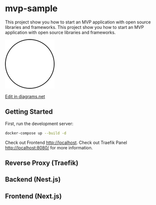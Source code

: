 # mvp-sample

This project show you how to start an MVP application with open source libraries and frameworks. This project show you how to start an MVP application with open source libraries and frameworks.

![Diagram](./diagram.drawio.svg)

<a href="https://app.diagrams.net/#Hvahidzafari%2Fmvp-sample%2Fmain%2Fdiagram.drawio" target="_blank">Edit in diagrams.net</a>

## Getting Started

First, run the development server:

```bash
docker-compose up --build -d
```

Check out Frontend [http://localhost](http://localhost).
Check out Traefik Panel [http://localhost:8080/](http://localhost:8080/) for more information.

## Reverse Proxy (Traefik)

## Backend (Nest.js)

## Frontend (Next.js)
